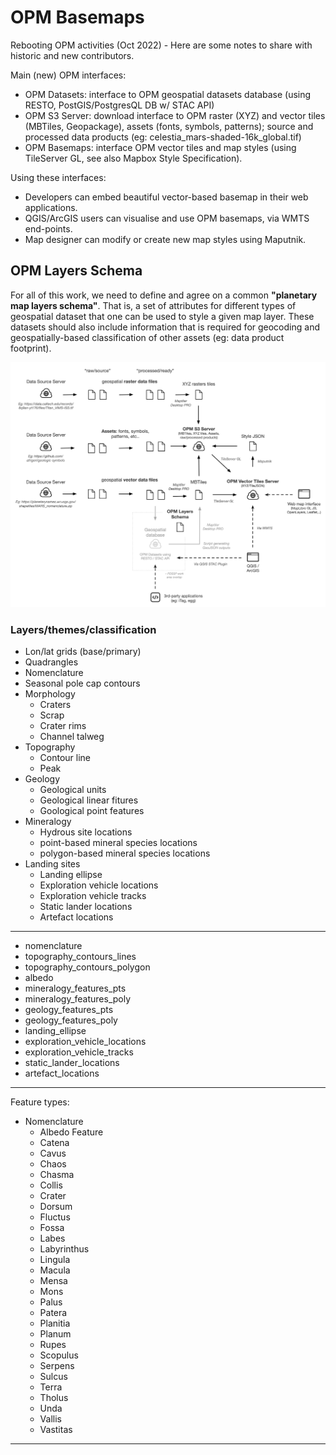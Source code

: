 # OPM Basemaps

Rebooting OPM activities (Oct 2022) - Here are some notes to share with historic and new contributors.

Main (new) OPM interfaces:

- OPM Datasets: interface to OPM geospatial datasets database (using RESTO, PostGIS/PostgresQL DB w/ STAC API)
- OPM S3 Server: download interface to OPM raster (XYZ) and vector tiles (MBTiles, Geopackage), assets (fonts, symbols, patterns); source and 
  processed data products (eg: celestia_mars-shaded-16k_global.tif)
- OPM Basemaps: interface OPM vector tiles and map styles (using TileServer GL, see also Mapbox Style Specification).

Using these interfaces:

- Developers can embed beautiful vector-based basemap in their web applications.
- QGIS/ArcGIS users can visualise and use OPM basemaps, via WMTS end-points.
- Map designer can modify or create new map styles using Maputnik.

## OPM Layers Schema

For all of this work, we need to define and agree on a common **"planetary map layers schema"**.
That is, a set of attributes for different types of geospatial dataset that one can be used
to style a given map layer. These datasets should also include information that is required
for  geocoding and geospatially-based classification of other assets (eg: data product
footprint).

![OPM System Overview](docs/opm-concept-overview.png)

### Layers/themes/classification

- Lon/lat grids (base/primary)
- Quadrangles
- Nomenclature
- Seasonal pole cap contours
- Morphology
  - Craters
  - Scrap
  - Crater rims
  - Channel talweg
- Topography
  - Contour line
  - Peak
- Geology
  - Geological units
  - Geological linear fitures
  - Goological point features
- Mineralogy
  - Hydrous site locations
  - point-based mineral species locations
  - polygon-based mineral species locations
- Landing sites
  - Landing ellipse
  - Exploration vehicle locations
  - Exploration vehicle tracks
  - Static lander locations
  - Artefact locations

---

- nomenclature
- topography_contours_lines
- topography_contours_polygon
- albedo
- mineralogy_features_pts
- mineralogy_features_poly
- geology_features_pts
- geology_features_poly
- landing_ellipse
- exploration_vehicle_locations
- exploration_vehicle_tracks
- static_lander_locations
- artefact_locations

---

Feature types:

- Nomenclature
  - Albedo Feature
  - Catena
  - Cavus
  - Chaos
  - Chasma
  - Collis
  - Crater
  - Dorsum
  - Fluctus
  - Fossa
  - Labes
  - Labyrinthus
  - Lingula
  - Macula
  - Mensa
  - Mons
  - Palus
  - Patera
  - Planitia
  - Planum
  - Rupes
  - Scopulus
  - Serpens
  - Sulcus
  - Terra
  - Tholus
  - Unda
  - Vallis
  - Vastitas

---
